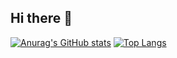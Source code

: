 ## Hi there 👋

<!--
**ZZzz1314520/ZZzz1314520** is a ✨ _special_ ✨ repository because its `README.md` (this file) appears on your GitHub profile.

Here are some ideas to get you started:

- 🔭 I’m currently working on ...
- 🌱 I’m currently learning ...
- 👯 I’m looking to collaborate on ...
- 🤔 I’m looking for help with ...
- 💬 Ask me about ...
- 📫 How to reach me: ...
- 😄 Pronouns: ...
- ⚡ Fun fact: ...
-->

[![Anurag's GitHub stats](https://github-readme-stats.vercel.app/api?username=ZZzz1314520)](https://github.com/anuraghazra/github-readme-stats)
[![Top Langs](https://github-readme-stats.vercel.app/api/top-langs/?username=ZZzz1314520)](https://github.com/anuraghazra/github-readme-stats)
